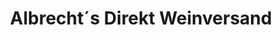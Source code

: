 ---
title: "Albrecht´s Direkt Weinversand"
url: /stansstad/albrecht-s-direkt-weinversand/
shop: Wein
---
